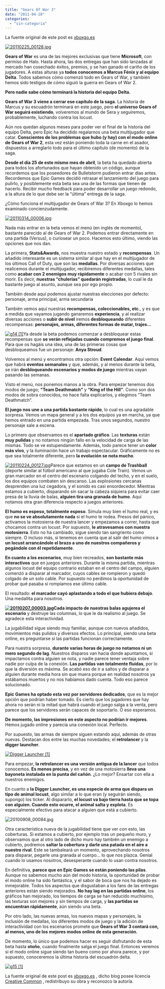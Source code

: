 ```yaml
---
title: "Gears Of War 3"
date: "2011-04-28"
categories: 
  - "sin-categoria"
---
```


La fuente original de este post es [xboxgo.es](https://xboxgo.es/23518/impresiones-beta-multijugador-de-gears-of-war-3/ "Impresiones beta multijuagador de Gear Of War 3")

[![20110225_00128.jpg](images/20110225_00128.jpg)](https://imagenes.blogocio.net/grande/20110225_00128.jpg)

**Gears of War** es una de las mejores exclusivas que tiene **Microsoft**, con permiso de Halo. Hasta ahora, las dos entregas que han sido lanzadas al mercado han cosechado éxitos, premios, y se han ganado el cariño de los jugadores. A estas alturas ya **todos conocemos a Marcus Fénix y al equipo Delta**. Todos sabemos cómo comenzó todo en Gears of War, y también hemos sido testigos de cómo siguió la guerra en Gears of War 2.

**Pero nadie sabe cómo terminará la historia del equipo Delta.**

**Gears of War 3 viene a cerrar ese capítulo de la saga**. La historia de Marcus y su escuadrón terminará en este juego, pero **el universo Gears of War seguirá existiendo**, volveremos al mundo de Sera y seguiremos, probablemente, luchando contra los locust.

Aún nos quedan algunos meses para poder ver el final de la historia del equipo Delta, pero Epic ha decidido regalarnos una beta multijugador que catar. **Conscientes de los problemas que hubo (y hay) con el modo online de Gears of War 2**, esta vez están poniendo toda la carne en el asador, dispuestos a arreglarlo todo para el último capítulo (de momento) de la saga.

**Desde el día 25 de este mismo mes de abril**, la beta ha quedado abierta para todos los afortunados que hayan obtenido un código, aunque recordemos que los poseedores de Bulletstorm pudieron entrar días antes. Recordemos que Epic Games decidió retrasar el lanzamiento del juego para pulirlo, y posiblemente esta beta sea una de las formas que tienen de hacerlo. Recibir mucho feedback para poder desarrollar un juego redondo, a la altura de lo que debe ser la “última” entrega de la saga.

¿Cómo funciona el multijugador de Gears of War 3? En Xboxgo lo hemos examinado concienzudamente.

[![20110314_00006.jpg](images/20110314_00006.jpg)](https://imagenes.blogocio.net/grande/20110314_00006.jpg)

Nada más entrar en la beta vemos el menú (en inglés de momento), bastante parecido al de Gears of War 2. Podemos entrar directamente en una partida (Versus), o curiosear un poco. Hacemos esto último, viendo las opciones que nos dan.

La primera, **Stats&Awards**, nos muestra nuestro estado y **recompensas**. Un añadido interesante es un sistema similar al que hay en el multijugador de los últimos Call of Duty, que son las **medallas**. Por diversas acciones que realicemos durante el multijugador, recibiremos diferentes medallas, tales como **acabar con 2 enemigos muy rápidamente** o acabar con 5 rivales sin morir. Es decir, **nuestras “chulerías” quedarán registradas**, lo cual le da bastante juego al asunto, aunque sea por ego propio.

También desde aquí podemos ajustar nuestras elecciones por defecto: personaje, arma principal, arma secundaria

También vemos aquí nuestras **recompensas, coleccionables, etc**., y es que a medida que vayamos jugando ganaremos **experiencia**, y al realizar diversas acciones o **subir de nivel** iremos **desbloqueando** diferentes recompensas: **personajes, armas, diferentes formas de matar, trajes…**

[![g14 [1]](images/20100522_00020.jpg)](https://imagenes.blogocio.net/grande/20100522_00020.jpg)Ya desde la beta podemos comenzar a desbloquear estas recompensas que **se verán reflejadas cuando compremos el juego final**. Para que os hagáis una idea, una de las primeras cosas que desbloqueamos fue un personaje: **Anya Stroud**.

Volvemos al menú y encontramos otra opción: **Event Calendar**. Aquí vemos que habrá **eventos semanales** y que, además, y al menos durante la beta, se irán **desbloqueando escenarios y modos de juego** mientras vayan pasando las semanas.

Visto el menú, nos ponemos manos a la obra. Para empezar tenemos dos modos de juego; **“Team Deathmatch”** y **“King of the Hill”**. Como son dos modos de sobra conocidos, no hace falta explicarlos, y elegimos “Team Deathmatch”.

**El juego nos une a una partida bastante rápido**, lo cual es una agradable sorpresa. Vemos un mapa general y a los dos equipos ya en marcha, ya que hemos entrado en una partida empezada. Tras unos segundos, nuestro personaje sale a escena.

Lo primero que observamos es el **apartado gráfico**. Las **texturas** están **muy pulidas** y no notamos ningún fallo en la velocidad de carga de las mismas. Todo se ve estupendamente. Además, todo parece tener un **color más vivo**, y la iluminación hace un trabajo espectacular. Gráficamente no es que sea totalmente diferente, pero **la evolución se nota mucho**.

[![20110224_00127.jpg](images/20110224_00127.jpg)](https://imagenes.blogocio.net/grande/20110224_00127.jpg)Parece que estamos en un **campo de Trashball** (deporte similar al fútbol americano al que jugaba Cole Train). Vemos un gran marcador en el centro del escenario colgando del techo, y en el suelo, los dos equipos combaten sin descanso. Las explosiones cercanas desprenden una luz cegadora, y el sonido es casi ensordecedor. Mientras estamos a cubierto, disparando sin sacar la cabeza siquiera para evitar caer presa de la lluvia de balas, **alguien tira una granada de humo**. Aquí notamos otra gran diferencia respecto a juegos anteriores.

**El humo es espeso, totalmente espeso**. Simula muy bien el humo real, y es que **no se ve absolutamente nada** si el humo te rodea. Presos del pánico, activamos la motosierra de nuestra lancer y empezamos a correr, hasta que chocamos contra un locust. Por supuesto, **le atravesamos con nuestra motosierra**. Esto no ha cambiado, sigue siendo tan sangriento como siempre. O incluso más, si tenemos en cuenta que al salir del humo vimos a **un locust arrancándole el brazo a uno de nuestros compañeros y pegándole con él repetidamente**.

**En cuanto a los escenarios**, muy bien recreados, **son bastante más interactivos** que en juegos anteriores. Durante la misma partida, mientras algunos locust del equipo contrario estaban en el centro del campo, alguien comenzó a disparar al marcador, cuyos cables se rompieron y quedó colgado de un solo cable. Por supuesto no perdimos la oportunidad de probar qué pasaba si rompíamos ese último cable.

El resultado: **el marcador cayó aplastando a todo el que hubiera debajo**. Una medallita para nosotros.

**[![20110207_00003.jpg](images/20110207_00003.jpg)](https://imagenes.blogocio.net/grande/20110207_00003.jpg)Cada impacto de nuestras balas agujerea el escenario** y destruye las columnas, lo que le da realismo al juego. Se agradece esta interactividad.

La jugabilidad sigue siendo muy familiar, aunque con nuevos añadidos, movimientos más pulidos y diversos efectos. Lo principal, siendo una beta online, es preguntarse si las partidas funcionan correctamente.

Para nuestra sorpresa, **durante varias horas de juego no notamos ni un mero segundo de lag**. Nuestros disparos van hacia donde apuntamos, si impactamos contra alguien se nota, y nadie parece tener ventaja sobre nadie por culpa de la conexión. **Las partidas van totalmente fluidas**, por lo que la diversión es máxima. Se acabó eso de ir a saltos y de disparar a alguien durante media hora sin que muera porque en realidad nosotros ya estábamos muertos y no nos habíamos dado cuenta. Todo eso parece solucionado.

**Epic Games ha optado esta vez por servidores dedicados**, que es la mejor opción que podrían haber tomado. Es cierto que los jugadores que hay ahora no serán ni la mitad que habrá cuando el juego salga a la venta, pero parece que los servidores serán capaces de soportarlo. O eso esperamos.

**De momento, las impresiones en este aspecto no podrían ir mejores**. Hemos jugado online y parecía una conexión local. Perfecto.

Por supuesto, las armas de siempre siguen estando aquí, además de otras nuevas. Destacan dos entre las muchas novedades; el **retrolancer** y la **digger launcher**.

[![Digger Launcher [1]](images/20110427_00192.jpg)](https://imagenes.blogocio.net/grande/20110427_00192.jpg)

Para empezar, **la retrolancer es una versión antigua de la lancer** que todos conocemos. **Es menos precisa**, y en vez de una motosierra **lleva una bayoneta instalada en la punta del cañón**. ¿Lo mejor? Ensartar con ella a nuestros enemigos.

En cuanto a **la Digger Launcher, es una especie de arma que dispara un tipo de animal locust**, algo similar a lo que eran (y seguirán siendo, supongo) los ticker. Al dispararlo, **el locust va bajo tierra hasta que se topa con alguien. Cuando esto ocurre, el animal salta y explota**. Es especialmente efectivo para atacar a alguien que está a cubierto.

![20100908_00084.jpg](images/20100908_00084.jpg)

Otra característica nueva de la jugabilidad tiene que ver con esto, las coberturas. Si estamos a cubierto, por ejemplo tras un pequeño muro, y observamos que al otro lado de dicho muro hay también un enemigo a cubierto, podremos **saltar la cobertura y darle una patada en el aire a nuestro rival**. Este se tambaleará un momento, aprovechando nosotros para disparar, pegarle una granada al cuerpo… lo que nos plazca. Genial cuando lo usamos nosotros, desesperante cuando lo usan contra nosotros.

En definitiva, **parece que en Epic Games se están poniendo las pilas**. Aunque no sabemos mucho aún del modo historia, la oportunidad de probar el modo online ha sido fantástica, y el sabor de boca que nos ha dejado es inmejorable. Todos los aspectos que disgustaban a los fans de las entregas anteriores están siendo mejorados. **No hay lag en las partidas online**, los gráficos han mejorado, los tiempos de carga se han reducido muchísimo, las texturas son mejores y sin tiempos de carga, y **las partidas se encuentran rápidamente**, aún siendo una beta.

Por otro lado, las nuevas armas, los nuevos mapas y personajes, la inclusión de medallas, los diferentes modos de juego y la adición de interactividad con los escenarios promete que **Gears of War 3 contará con, al menos, uno de los mejores modos online de esta generación.**

De momento, lo único que podemos hacer es seguir disfrutando de esta beta hasta **otoño**, cuando finalmente salga el juego final. Entonces veremos si el modo online sigue siendo tan bueno como por ahora parece, y por supuesto, conoceremos la última historia del escuadrón delta.

[![g15 [1]](images/20100522_00021.jpg)](https://imagenes.blogocio.net/grande/20100522_00021.jpg)

La fuente original de este post es [xboxgo.es](https://xboxgo.es/23518/impresiones-beta-multijugador-de-gears-of-war-3/ "Impresiones beta multijuagador de Gear Of War 3") , dicho blog posee licencia [Creative Common](https://creativecommons.org/licenses/by-nc/2.5/es/ "Creatice Commons By Nc") , redistribuyo su obra y reconozco la autoría.
